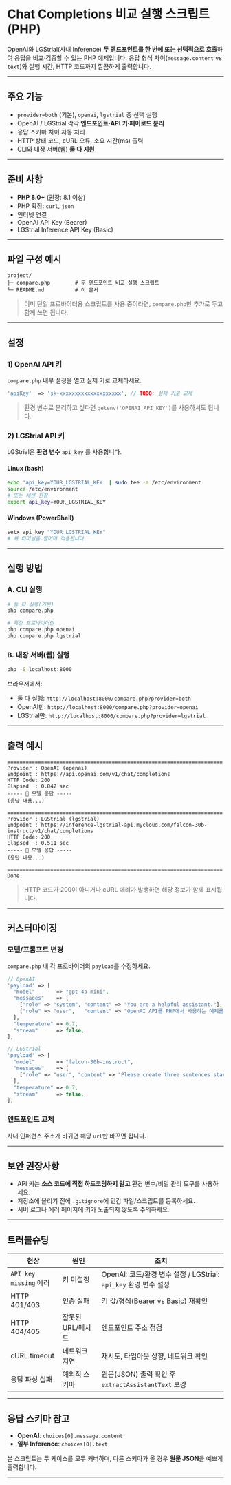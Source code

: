 # Chat Completions 비교 실행 스크립트 (PHP)

OpenAI와 LGStrial(사내 Inference) **두 엔드포인트를 한 번에 또는 선택적으로 호출**하여 응답을 비교·검증할 수 있는 PHP 예제입니다.
응답 형식 차이(`message.content` vs `text`)와 실행 시간, HTTP 코드까지 깔끔하게 출력합니다.

---

## 주요 기능

* `provider=both` (기본), `openai`, `lgstrial` 중 선택 실행
* OpenAI / LGStrial 각각 **엔드포인트·API 키·페이로드 분리**
* 응답 스키마 차이 자동 처리
* HTTP 상태 코드, cURL 오류, 소요 시간(ms) 출력
* CLI와 내장 서버(웹) **둘 다 지원**

---

## 준비 사항

* **PHP 8.0+** (권장: 8.1 이상)
* PHP 확장: `curl`, `json`
* 인터넷 연결
* OpenAI API Key (Bearer)
* LGStrial Inference API Key (Basic)

---

## 파일 구성 예시

```
project/
├─ compare.php        # 두 엔드포인트 비교 실행 스크립트
└─ README.md          # 이 문서
```

> 이미 단일 프로바이더용 스크립트를 사용 중이라면, `compare.php`만 추가로 두고 함께 쓰면 됩니다.

---

## 설정

### 1) OpenAI API 키

`compare.php` 내부 설정을 열고 실제 키로 교체하세요.

```php
'apiKey'  => 'sk-xxxxxxxxxxxxxxxxxxxx', // TODO: 실제 키로 교체
```

> 환경 변수로 분리하고 싶다면 `getenv('OPENAI_API_KEY')`를 사용하셔도 됩니다.

### 2) LGStrial API 키

LGStrial은 **환경 변수** `api_key` 를 사용합니다.

#### Linux (bash)

```bash
echo 'api_key=YOUR_LGSTRIAL_KEY' | sudo tee -a /etc/environment
source /etc/environment
# 또는 세션 한정
export api_key=YOUR_LGSTRIAL_KEY
```

#### Windows (PowerShell)

```powershell
setx api_key "YOUR_LGSTRIAL_KEY"
# 새 터미널을 열어야 적용됩니다.
```

---

## 실행 방법

### A. CLI 실행

```bash
# 둘 다 실행(기본)
php compare.php

# 특정 프로바이더만
php compare.php openai
php compare.php lgstrial
```

### B. 내장 서버(웹) 실행

```bash
php -S localhost:8000
```

브라우저에서:

* 둘 다 실행: `http://localhost:8000/compare.php?provider=both`
* OpenAI만: `http://localhost:8000/compare.php?provider=openai`
* LGStrial만: `http://localhost:8000/compare.php?provider=lgstrial`

---

## 출력 예시

```
======================================================================
Provider : OpenAI (openai)
Endpoint : https://api.openai.com/v1/chat/completions
HTTP Code: 200
Elapsed  : 0.842 sec
----- 🤖 모델 응답 -----
(응답 내용...)

======================================================================
Provider : LGStrial (lgstrial)
Endpoint : https://inference-lgstrial-api.mycloud.com/falcon-30b-instruct/v1/chat/completions
HTTP Code: 200
Elapsed  : 0.511 sec
----- 🤖 모델 응답 -----
(응답 내용...)

======================================================================
Done.
```

> HTTP 코드가 200이 아니거나 cURL 에러가 발생하면 해당 정보가 함께 표시됩니다.

---

## 커스터마이징

### 모델/프롬프트 변경

`compare.php` 내 각 프로바이더의 `payload`를 수정하세요.

```php
// OpenAI
'payload' => [
  "model"       => "gpt-4o-mini",
  "messages"    => [
    ["role" => "system", "content" => "You are a helpful assistant."],
    ["role" => "user",   "content" => "OpenAI API를 PHP에서 사용하는 예제를 보여줘."]
  ],
  "temperature" => 0.7,
  "stream"      => false,
],
```

```php
// LGStrial
'payload' => [
  "model"       => "falcon-30b-instruct",
  "messages"    => [
    ["role" => "user", "content" => "Please create three sentences starting with the word LLM in Korean."]
  ],
  "temperature" => 0.7,
  "stream"      => false,
],
```

### 엔드포인트 교체

사내 인퍼런스 주소가 바뀌면 해당 `url`만 바꾸면 됩니다.

---

## 보안 권장사항

* API 키는 **소스 코드에 직접 하드코딩하지 말고** 환경 변수/비밀 관리 도구를 사용하세요.
* 저장소에 올리기 전에 `.gitignore`에 민감 파일/스크립트를 등록하세요.
* 서버 로그나 에러 페이지에 키가 노출되지 않도록 주의하세요.

---

## 트러블슈팅

| 현상                   | 원인          | 조치                                                   |
| -------------------- | ----------- | ---------------------------------------------------- |
| `API key missing` 에러 | 키 미설정       | OpenAI: 코드/환경 변수 설정  /  LGStrial: `api_key` 환경 변수 설정 |
| HTTP 401/403         | 인증 실패       | 키 값/형식(Bearer vs Basic) 재확인                          |
| HTTP 404/405         | 잘못된 URL/메서드 | 엔드포인트 주소 점검                                          |
| cURL timeout         | 네트워크 지연     | 재시도, 타임아웃 상향, 네트워크 확인                                |
| 응답 파싱 실패             | 예외적 스키마     | 원문(JSON) 출력 확인 후 `extractAssistantText` 보강           |

---

## 응답 스키마 참고

* **OpenAI**: `choices[0].message.content`
* **일부 Inference**: `choices[0].text`

본 스크립트는 두 케이스를 모두 커버하며, 다른 스키마가 올 경우 **원문 JSON**을 예쁘게 출력합니다.

---
